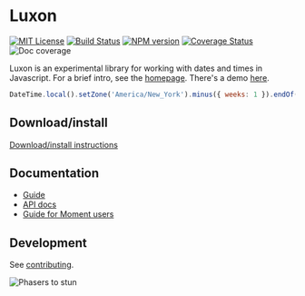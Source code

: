 # Luxon

[![MIT License][license-image]][license] [![Build Status][travis-image]][travis-url] [![NPM version][npm-version-image]][npm-url] [![Coverage Status][test-coverage-image]][test-coverage-url] ![Doc coverage][doc-coverage-image]



Luxon is an experimental library for working with dates and times in Javascript. For a brief intro, see the [homepage](http://isaaccambron.com/luxon). There's a demo [here](http://isaaccambron.com/luxon/demo/global.html).

```js
DateTime.local().setZone('America/New_York').minus({ weeks: 1 }).endOf('day').toISO();
```

## Download/install

[Download/install instructions](http://isaaccambron.com/luxon/docs/manual/design/install.html)

## Documentation

* [Guide][doc-url]
* [API docs](http://isaaccambron.com/luxon/docs/identifiers.html)
* [Guide for Moment users](http://isaaccambron.com/luxon/docs/manual/faq/moment.html)

## Development

See [contributing](contributing.md).

![Phasers to stun][phasers-image]

[license-image]: http://img.shields.io/badge/license-MIT-blue.svg
[license]: license.md

[travis-url]: http://travis-ci.org/icambron/luxon
[travis-image]: https://api.travis-ci.org/icambron/luxon.svg?branch=master

[npm-url]: https://npmjs.org/package/luxon
[npm-version-image]: https://badge.fury.io/js/luxon.svg

[doc-url]: http://isaaccambron.com/luxon/docs/
[doc-coverage-image]: http://isaaccambron.com/luxon/docs/badge.svg

[test-coverage-url]: https://coveralls.io/github/icambron/luxon?branch=master
[test-coverage-image]: https://coveralls.io/repos/github/icambron/luxon/badge.svg?branch=master

[phasers-image]: https://img.shields.io/badge/phasers-stun-brightgreen.svg
